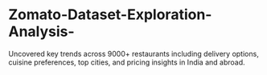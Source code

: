 # Zomato-Dataset-Exploration-Analysis-
Uncovered key trends across 9000+ restaurants including delivery options, cuisine preferences, top cities, and pricing insights in India and abroad.
